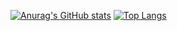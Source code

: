 [![Anurag's GitHub stats](https://github-readme-stats.vercel.app/api?username=spinojara&show_icons=true&theme=gruvbox&line_height=29&include_all_commits=true)](https://github.com/anuraghazra/github-readme-stats)
[![Top Langs](https://github-readme-stats.vercel.app/api/top-langs/?username=spinojara&layout=donut&theme=gruvbox)](https://github.com/anuraghazra/github-readme-stats)
